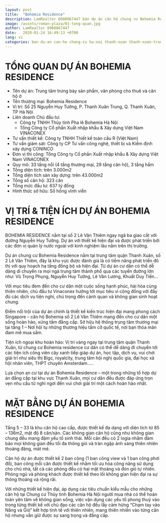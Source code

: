 ```yaml
---
layout: post
title:  "Bohemia Residence"
description: LamRealtor 0908067447 bán dự án căn hộ chung cư Behemia Residence Hà Nội Thanh Xuân Thanh Xuân Trung Nguyễn Huy Tưởng
image: /assets/roman-plaza/01-tong-quan.jpg
author: LamRealtor 0908067447
date:   2020-01-24 16:49:13 +0700
lang: vi
categories: ban du-an can-ho chung-cu ha-noi thanh-xuan thanh-xuan-trung nguyen-huy-tuong
---
```


# TỔNG QUAN DỰ ÁN BOHEMIA RESIDENCE

* Tên dự án: Trung tâm trưng bày sản phẩm, văn phòng cho thuê và căn hộ ở
* Tên thương mại: Bohemia Residence
* Vị trí: Số 25 Nguyễn Huy Tưởng, P. Thanh Xuân Trung, Q. Thanh Xuân, TP Hà Nội
* Liên doanh Chủ đầu tư:
    + Công ty TNHH Thủy tinh Pha lê Bohemia Hà Nội
    + Tổng Công ty Cổ phần Xuất nhập khẩu & Xây dựng Việt Nam VINACONEX
* Tư vấn thiết kế: Công ty TNHH Thiết kế toàn cầu R (Việt Nam)
* Tư vấn giám sát: Công ty CP Tư vấn công nghệ, thiết bị và Kiểm định xây dựng CONINCO  
* Đơn vị thi công: Tổng Công ty Cổ phần Xuất nhập khẩu & Xây dựng Việt Nam VINACONEX
* Quy mô: 33 tầng nổi (4 tầng thương mại, 29 tầng căn hộ), 3 tầng hầm
* Tổng diện tích: trên 3.000m2
* Tổng diện tích sàn xây dựng: trên 43.000m2
* Tổng số căn hộ: 323 căn
* Tổng mức đầu tư: 637 tỷ đồng
* Hình thức sở hữu: Sổ hồng vĩnh viễn

# VỊ TRÍ & TIỆN ÍCH DỰ ÁN BOHEMIA RESIDENCE

BOHEMIA RESIDENCE nằm tại số 2 Lê Văn Thiêm ngay ngã ba giao cắt với đường Nguyễn Huy Tưởng. Dự án với thiết kế hiện đại và được phát triển bởi các đơn vị quản lý nước ngoài với kinh nghiệm lâu năm trên thị trường.

Dự án chung cư Bohemia Residence nằm tại trung tâm quận Thanh Xuân, số 2 Lê Văn Thiêm, đây là khu vực được đánh giá là có tiềm năng phát triển đô thị với quy hoạch hạ tầng đồng bộ và hiện đại. Từ dự án cư dân có thể dễ dàng di chuyển ra mọi ngả trung tâm thành phố qua các tuyến đường lớn như: Vũ Trọng Phụng, Nguyễn Huy Tưởng, Lê Văn Lương, Khuất Duy Tiến...

Với mục tiêu đem đến cho cư dân một cuộc sống hạnh phúc, hài hòa cùng thiên nhiên, chủ đầu tư Vinaconex hướng tới mục tiêu vì cộng đồng với đầy đủ các dịch vụ tiện nghi, chú trọng đến cảnh quan và không gian sinh hoạt chung.

Điểm nổi trội của dự án chính là thiết kế kiến trúc hiện đại mang phong cách Singapore – căn hộ Bohemia số 2 Lê Văn Thiêm mang đến cho cư dân một sống hoàn hảo, xứng tầm đẳng cấp. Sở hữu hệ thống trung tâm thương mại tại tầng 1 – Nơi hội tụ những thương hiệu tầm cỡ quốc tế, nơi bạn thỏa mãn đam mê mua sắm.

Tiện ích ngoại khu hoàn hảo: Vị trí vàng ngay tại trung tâm quận Thanh Xuân, từ chung cư Bohemia residence cư dân có thể dễ dàng đi chuyển tới các tiện ích công viên cây xanh tiếp giáp dự án, học tập, dịch vụ, vui chơi giải trí như siêu thị Bigc, royalcity, trung tâm hội nghị quốc gia, đại học xã hội nhân viên, THPT chuyên Amsterdam…..

Lựa chọn an cư tại dự án Bohemia Residence – một trong những tổ hợp dự án đẳng cấp tại khu vực Thanh Xuân, mọi cư dân đều được đáp ứng trọn vẹn nhu cầu từ nghỉ ngơi đến vui chơi giải trí một cách hoàn hảo nhất.

# MẶT BẰNG DỰ ÁN BOHEMIA RESIDENCE

Tầng 5 – 33 là khu căn hộ cao cấp, được thiết kế đa dạng với diện tích từ 85 – 136m2, mật độ 8 căn/sàn. Các không gian căn hộ cũng như không gian chung đều mang đậm yếu tố sinh thái. Mỗi căn đều có 2 logia nhằm đảm bảo mọi không gian đều tối đa thông gió và tràn ngập ánh sáng thiên nhiên thoáng đãng, mát mẻ.

Căn hộ dự án được thiết kế 2 ban công (1 ban công view và 1 ban công phơi đồ), ban công mỗi căn được thiết kế nhằm tối ưu hóa công năng sử dụng cho chủ nhà, tất cả các phòng đều có hai mặt thoáng và đón gió tự nhiên. Phòng ngủ và phòng khách được thiết kế theo lối không gian hiện đại ra sự thông thoáng và rộng rãi.

Với những thiết kế hiện đại, áp dụng các tiêu chuẩn kiểu mẫu cho những căn hộ tại Chung cư Thủy tinh Bohemia Hà Nội người mua nhà có thể hoàn toàn yên tâm về không gian sống, việc vận dụng các yếu tố phong thuỷ vào trong từng thiết kế với chủ đạo các căn hộ đều lấy cảm hừng “Chạm tay vào Nắng và Gió” kết hợp tinh tế với thiên nhiên, mang thiên nhiên vào từng căn hộ nhưng vẫn giữ được sự sang trọng và đẳng cấp.